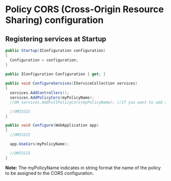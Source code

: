 # Policy CORS (Cross-Origin Resource Sharing) configuration


## Registering services at Startup

```csharp
public Startup(IConfiguration configuration)
{
  Configuration = configuration;
}

public IConfiguration Configuration { get; }
	
public void ConfigureServices(IServiceCollection services)
{
  services.AddControllers();
  services.AddPolicyCors(myPolicyName);
  //OR services.AddFullPolicyCors(myPolicyName); //If you want to add all the CORS configuration options

  //OMISSIS
}

public void Configure(WebApplication app)
{
  //OMISSIS

  app.UseCors(myPolicyName);

  //OMISSIS
}
```

<b>Note:</b> The myPolicyName indicates in string format the name of the policy to be assigned to the CORS configuration.
